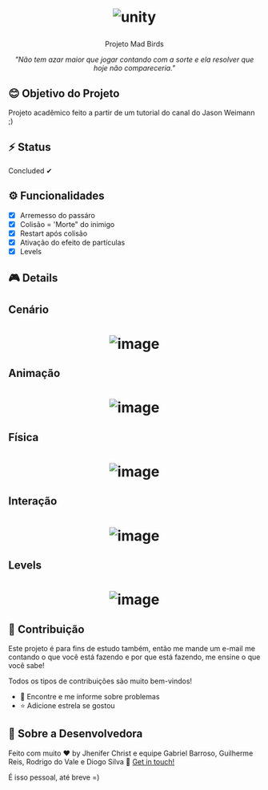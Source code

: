 <h1 align="center">
  
![unity](https://user-images.githubusercontent.com/85563316/179356007-91947859-e7c8-4603-b633-10c0637e17e8.png)

</h1>

<p align="center">Projeto Mad Birds</p>

<p align="center"><i>"Não tem azar maior que jogar contando com a sorte e ela resolver que hoje não compareceria."</i> </p>

## :blush: **Objetivo do Projeto**

Projeto acadêmico feito a partir de um tutorial do canal do Jason Weimann ;)

## :zap: **Status**

Concluded ✔

## ⚙ **Funcionalidades**

- [x] Arremesso do passáro
- [x] Colisão = 'Morte" do inimigo
- [x] Restart após colisão
- [x] Ativação do efeito de partículas
- [x] Levels

## 🎮 **Details**

## **Cenário**
<h1 align="center">
  
![image](https://user-images.githubusercontent.com/85563316/179356409-3d3a2584-d5a4-4d03-8fa5-3eb7be336f5e.png)

</h1>

## **Animação**

<h1 align="center">
  
![image](https://user-images.githubusercontent.com/85563316/179356817-70787b18-2caf-46e0-975d-855e84e2ba51.png)

</h1>

## **Física**

<h1 align="center">
  
![image](https://user-images.githubusercontent.com/85563316/179356451-122a4350-796a-499e-aa12-ef297529832f.png)

</h1>

## **Interação**

<h1 align="center">
  
![image](https://user-images.githubusercontent.com/85563316/179356472-67aa6938-fa4a-49d3-87d8-7ff3c6fe825d.png)

</h1>

## **Levels**

<h1 align="center">
  
![image](https://user-images.githubusercontent.com/85563316/179356480-94be4cae-c6a3-4857-a792-1b13986551ad.png)

</h1>

## :handshake: **Contribuição**

Este projeto é para fins de estudo também, então me mande um e-mail me contando o que você está fazendo e por que está fazendo, me ensine o que você sabe!

Todos os tipos de contribuições são muito bem-vindos!

-   🐛 Encontre e me informe sobre problemas
-   ⭐️ Adicione estrela se gostou


## :art: **Sobre a Desenvolvedora**

Feito com muito ♥ by Jhenifer Christ e equipe Gabriel Barroso, Guilherme Reis, Rodrigo do Vale e Diogo Silva :wave: [Get in touch!](https://www.linkedin.com/in/jjheniferchrist/)

É isso pessoal, até breve =)
